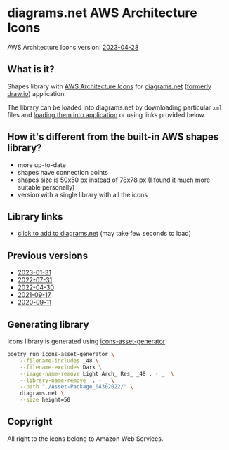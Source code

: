 # diagrams.net AWS Architecture Icons

AWS Architecture Icons version:
[2023-04-28](https://d1.awsstatic.com/webteam/architecture-icons/q2-2023/Asset-Package_04282023.ca9655a386a46bda0b6238cca2651e8f27fcb5c9.zip)


## What is it?

Shapes library with [AWS Architecture Icons](https://aws.amazon.com/architecture/icons/)
for [diagrams.net](https://diagrams.net/)
([formerly draw.io](https://www.diagrams.net/blog/move-diagrams-net)) application.

The library can be loaded into diagrams.net by downloading particular `xml` files
and [loading them into application](https://www.diagrams.net/blog/custom-libraries)
or using links provided below.

## How it's different from the built-in AWS shapes library?

- more up-to-date
- shapes have connection points
- shapes size is 50x50 px instead of 78x78 px
  (I found it much more suitable personally)
- version with a single library with all the icons

## Library links

- [click to add to diagrams.net](https://app.diagrams.net/?splash=0&clibs=Uhttps://raw.githubusercontent.com/m-radzikowski/diagrams-aws-icons/master/20230428/AWS-Business%20Applications.xml;Uhttps://raw.githubusercontent.com/m-radzikowski/diagrams-aws-icons/master/20230428/AWS-Front%20End%20Web%20Mobile.xml;Uhttps://raw.githubusercontent.com/m-radzikowski/diagrams-aws-icons/master/20230428/AWS-Management%20Governance.xml;Uhttps://raw.githubusercontent.com/m-radzikowski/diagrams-aws-icons/master/20230428/AWS-Blockchain.xml;Uhttps://raw.githubusercontent.com/m-radzikowski/diagrams-aws-icons/master/20230428/AWS-Games.xml;Uhttps://raw.githubusercontent.com/m-radzikowski/diagrams-aws-icons/master/20230428/AWS-Migration%20Transfer.xml;Uhttps://raw.githubusercontent.com/m-radzikowski/diagrams-aws-icons/master/20230428/AWS-Storage.xml;Uhttps://raw.githubusercontent.com/m-radzikowski/diagrams-aws-icons/master/20230428/AWS-Developer%20Tools.xml;Uhttps://raw.githubusercontent.com/m-radzikowski/diagrams-aws-icons/master/20230428/AWS-Containers.xml;Uhttps://raw.githubusercontent.com/m-radzikowski/diagrams-aws-icons/master/20230428/AWS-Serverless.xml;Uhttps://raw.githubusercontent.com/m-radzikowski/diagrams-aws-icons/master/20230428/AWS-Robotics.xml;Uhttps://raw.githubusercontent.com/m-radzikowski/diagrams-aws-icons/master/20230428/AWS-Security%20Identity%20Compliance.xml;Uhttps://raw.githubusercontent.com/m-radzikowski/diagrams-aws-icons/master/20230428/AWS-Database.xml;Uhttps://raw.githubusercontent.com/m-radzikowski/diagrams-aws-icons/master/20230428/AWS-General%20Icons.xml;Uhttps://raw.githubusercontent.com/m-radzikowski/diagrams-aws-icons/master/20230428/AWS-Cloud%20Financial%20Management.xml;Uhttps://raw.githubusercontent.com/m-radzikowski/diagrams-aws-icons/master/20230428/AWS-Customer%20Enablement.xml;Uhttps://raw.githubusercontent.com/m-radzikowski/diagrams-aws-icons/master/20230428/AWS-Application%20Integration.xml;Uhttps://raw.githubusercontent.com/m-radzikowski/diagrams-aws-icons/master/20230428/AWS-Internet%20of%20Things.xml;Uhttps://raw.githubusercontent.com/m-radzikowski/diagrams-aws-icons/master/20230428/AWS-Satellite.xml;Uhttps://raw.githubusercontent.com/m-radzikowski/diagrams-aws-icons/master/20230428/AWS-Analytics.xml;Uhttps://raw.githubusercontent.com/m-radzikowski/diagrams-aws-icons/master/20230428/AWS-Quantum%20Technologies.xml;Uhttps://raw.githubusercontent.com/m-radzikowski/diagrams-aws-icons/master/20230428/AWS-Networking%20Content%20Delivery.xml;Uhttps://raw.githubusercontent.com/m-radzikowski/diagrams-aws-icons/master/20230428/AWS-End%20User%20Computing.xml;Uhttps://raw.githubusercontent.com/m-radzikowski/diagrams-aws-icons/master/20230428/AWS-Media%20Services.xml;Uhttps://raw.githubusercontent.com/m-radzikowski/diagrams-aws-icons/master/20230428/AWS-Machine%20Learning.xml;Uhttps://raw.githubusercontent.com/m-radzikowski/diagrams-aws-icons/master/20230428/AWS-Compute.xml;Uhttps://raw.githubusercontent.com/m-radzikowski/diagrams-aws-icons/master/20230428/AWS-Contact%20Center.xml)
  (may take few seconds to load)

## Previous versions

- [2023-01-31](https://app.diagrams.net/?splash=0&clibs=Uhttps://raw.githubusercontent.com/m-radzikowski/diagrams-aws-icons/master/20230131/AWS%20Architecture%20Icons%2020230131.xml)
- [2022-07-31](https://app.diagrams.net/?splash=0&clibs=Uhttps://raw.githubusercontent.com/m-radzikowski/diagrams-aws-icons/master/20220731/AWS%20Architecture%20Icons%2020220731.xml)
- [2022-04-30](https://app.diagrams.net/?splash=0&clibs=Uhttps://raw.githubusercontent.com/m-radzikowski/diagrams-aws-icons/master/20220430/AWS%20Architecture%20Icons%2020220430.xml)
- [2021-09-17](https://app.diagrams.net/?splash=0&clibs=Uhttps://raw.githubusercontent.com/m-radzikowski/diagrams-aws-icons/master/20210917/AWS%20Architecture%20Icons%2020210917.xml)
- [2020-09-11](https://app.diagrams.net/?splash=0&clibs=Uhttps://raw.githubusercontent.com/m-radzikowski/diagrams-aws-icons/master/20200911/AWS%20Architecture%20Icons.xml)

## Generating library

Icons library is generated using [icons-asset-generator](https://github.com/m-radzikowski/icons-asset-generator):

```bash
poetry run icons-asset-generator \
    --filename-includes _48 \
    --filename-excludes Dark \
    --image-name-remove Light Arch_ Res_ _48 . - _  \
    --library-name-remove  . - _ \
    --path "./Asset-Package_04302022/" \
    diagrams.net \
    --size height=50
```

## Copyright

All right to the icons belong to Amazon Web Services.

